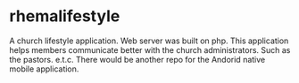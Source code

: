 # rhemalifestyle
A church lifestyle application. Web server was built on php. This application helps members communicate better with the church administrators. Such as the pastors. e.t.c. There would be another repo for the Andorid native mobile application.
